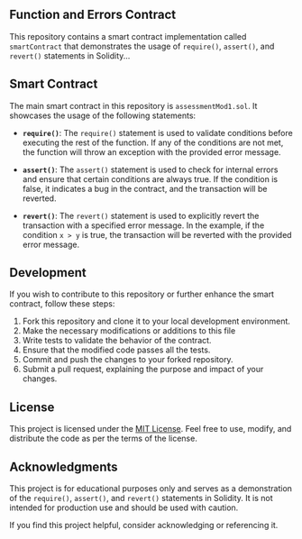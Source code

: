 ## Function and Errors Contract

This repository contains a smart contract implementation called `smartContract` that demonstrates the usage of `require()`, `assert()`, and `revert()` statements in Solidity...

## Smart Contract

The main smart contract in this repository is `assessmentMod1.sol`. It showcases the usage of the following statements:

- **`require()`**: The `require()` statement is used to validate conditions before executing the rest of the function. If any of the conditions are not met, the function will throw an exception with the provided error message.

- **`assert()`**: The `assert()` statement is used to check for internal errors and ensure that certain conditions are always true. If the condition is false, it indicates a bug in the contract, and the transaction will be reverted.

- **`revert()`**: The `revert()` statement is used to explicitly revert the transaction with a specified error message. In the example, if the condition `x > y` is true, the transaction will be reverted with the provided error message.

## Development

If you wish to contribute to this repository or further enhance the smart contract, follow these steps:

1. Fork this repository and clone it to your local development environment.
2. Make the necessary modifications or additions to this file
3. Write tests to validate the behavior of the contract.
4. Ensure that the modified code passes all the tests.
5. Commit and push the changes to your forked repository.
6. Submit a pull request, explaining the purpose and impact of your changes.

## License

This project is licensed under the [MIT License](LICENSE). Feel free to use, modify, and distribute the code as per the terms of the license.

## Acknowledgments

This project is for educational purposes only and serves as a demonstration of the `require()`, `assert()`, and `revert()` statements in Solidity. It is not intended for production use and should be used with caution.

If you find this project helpful, consider acknowledging or referencing it.
